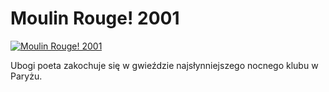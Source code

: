 Moulin Rouge! 2001 
=============
[![Moulin Rouge! 2001 ](http://vidos.pl/images/player.gif)](http://vidos.pl/moulin-rouge-2001)

 Ubogi poeta zakochuje się w gwieździe najsłynniejszego nocnego klubu w Paryżu.
